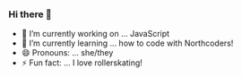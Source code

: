 ### Hi there 👋

- 🔭 I’m currently working on ... JavaScript
- 🌱 I’m currently learning ... how to code with Northcoders!
- 😄 Pronouns: ... she/they
- ⚡ Fun fact: ... I love rollerskating!
